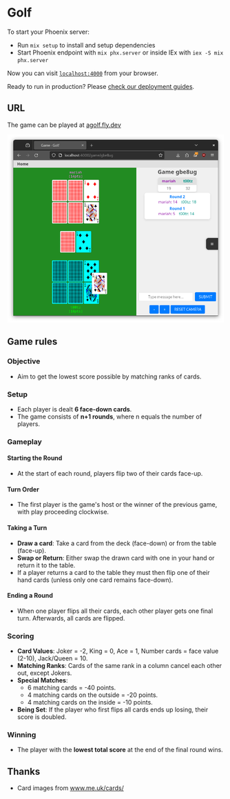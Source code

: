 # Golf

To start your Phoenix server:

  * Run `mix setup` to install and setup dependencies
  * Start Phoenix endpoint with `mix phx.server` or inside IEx with `iex -S mix phx.server`

Now you can visit [`localhost:4000`](http://localhost:4000) from your browser.

Ready to run in production? Please [check our deployment guides](https://hexdocs.pm/phoenix/deployment.html).

## URL

The game can be played at [agolf.fly.dev](https://agolf.fly.dev/)

![Two player game](screenshot.png)

## Game rules

### Objective
- Aim to get the lowest score possible by matching ranks of cards.

### Setup
- Each player is dealt **6 face-down cards**.
- The game consists of **n+1 rounds**, where n equals the number of players.

### Gameplay

#### Starting the Round
- At the start of each round, players flip two of their cards face-up.

#### Turn Order
- The first player is the game's host or the winner of the previous game, with play proceeding clockwise.

#### Taking a Turn
- **Draw a card**: Take a card from the deck (face-down) or from the table (face-up).
- **Swap or Return**: Either swap the drawn card with one in your hand or return it to the table.
- If a player returns a card to the table they must then flip one of their hand cards (unless only one card remains face-down).

#### Ending a Round
- When one player flips all their cards, each other player gets one final turn. Afterwards, all cards are flipped.

### Scoring
- **Card Values**: Joker = -2, King = 0, Ace = 1, Number cards = face value (2-10), Jack/Queen = 10.
- **Matching Ranks**: Cards of the same rank in a column cancel each other out, except Jokers.
- **Special Matches**:
  - 6 matching cards = -40 points.
  - 4 matching cards on the outside = -20 points.
  - 4 matching cards on the inside = -10 points.
- **Being Set**: If the player who first flips all cards ends up losing, their score is doubled.

### Winning
- The player with the **lowest total score** at the end of the final round wins.

## Thanks
- Card images from www.me.uk/cards/

